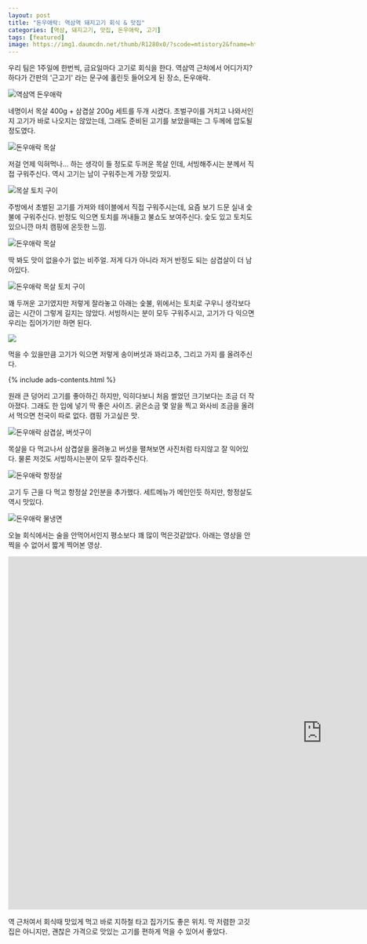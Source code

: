 ```yaml
---
layout: post
title: "돈우애락: 역삼역 돼지고기 회식 & 맛집"
categories: [역삼, 돼지고기, 맛집, 돈우애락, 고기]
tags: [featured]
image: https://img1.daumcdn.net/thumb/R1280x0/?scode=mtistory2&fname=https%3A%2F%2Fblog.kakaocdn.net%2Fdn%2Fb0wSA2%2FbtrgBC35Ptw%2FUEbpln3QUJoyLynrIZJZ90%2Fimg.png
---
```


우리 팀은 1주일에 한번씩, 금요일마다 고기로 회식을 한다. 역삼역 근처에서 어디가지? 하다가 간판의 '근고기' 라는 문구에 홀린듯 들어오게 된 장소, 돈우애락.

![역삼역 돈우애락](https://blog.kakaocdn.net/dn/dC77uI/btrgBJoELBr/hCfhmsr9Hnm3L67zwuFtgK/img.jpg)

네명이서 목살 400g + 삼겹살 200g 세트를 두개 시켰다. 초벌구이를 거치고 나와서인지 고기가 바로 나오지는 않았는데, 그래도 준비된 고기를 보았을때는 그 두께에 압도될 정도였다.

​![돈우애락 목살](https://blog.kakaocdn.net/dn/m6GyH/btrgB4F7eCO/HkOcrgomKjIy6uyzA8kKf1/img.png)

저걸 언제 익혀먹나... 하는 생각이 들 정도로 두꺼운 목살 인데, 서빙해주시는 분께서 직접 구워주신다. 역시 고기는 남이 구워주는게 가장 맛있지.

![목살 토치 구이](https://blog.kakaocdn.net/dn/c2l1kQ/btrgAURHbpy/v0pstCVtDbd9VwQkjwvrr0/img.png)

주방에서 초벌된 고기를 가져와 테이블에서 직접 구워주시는데, 요즘 보기 드문 실내 숯불에 구워주신다. 반정도 익으면 토치를 꺼내들고 불쇼도 보여주신다. 숯도 있고 토치도 있으니깐 마치 캠핑에 온듯한 느낌.

![돈우애락 목살](https://blog.kakaocdn.net/dn/bCj2NJ/btrgC6clXEf/0bL9ggVeRdTWjxOnyhp711/img.png)

딱 봐도 맛이 없을수가 없는 비주얼. 저게 다가 아니라 저거 반정도 되는 삼겹살이 더 남아있다.

![돈우애락 목살 토치 구이](https://blog.kakaocdn.net/dn/b0wSA2/btrgBC35Ptw/UEbpln3QUJoyLynrIZJZ90/img.png)

꽤 두꺼운 고기였지만 저렇게 잘라놓고 아래는 숯불, 위에서는 토치로 구우니 생각보다 굽는 시간이 그렇게 길지는 않았다. 서빙하시는 분이 모두 구워주시고, 고기가 다 익으면 우리는 집어가기만 하면 된다.

![](https://blog.kakaocdn.net/dn/bcNAo2/btrgzJQXgv8/yksWCiAlQEzlkklfgG900K/img.png)

먹을 수 있을만큼 고기가 익으면 저렇게 송이버섯과 꽈리고추, 그리고 가지 를 올려주신다.

{% include ads-contents.html %}

원래 큰 덩어리 고기를 좋아하긴 하지만, 익히다보니 처음 썰었던 크기보다는 조금 더 작아졌다. 그래도 한 입에 넣기 딱 좋은 사이즈. 굵은소금 몇 알을 찍고 와사비 조금을 올려서 먹으면 천국이 따로 없다. 캠핑 가고싶은 맛.

![돈우애락 삼겹살, 버섯구이](https://blog.kakaocdn.net/dn/buLWWJ/btrgB3Ank1N/O4s49LkDkXIk2uGbzGUW60/img.png)

목살을 다 먹고나서 삼겹살을 올려놓고 버섯을 펼쳐보면 사진처럼 타지않고 잘 익어있다. 물론 저것도 서빙하시는분이 모두 잘라주신다.

![돈우애락 항정살](https://blog.kakaocdn.net/dn/bR4F4I/btrgB3mSFya/Zdkqbf6XPbW6GfUhDhQos0/img.png)

고기 두 근을 다 먹고 항정살 2인분을 추가했다. 세트메뉴가 메인인듯 하지만, 항정살도 역시 맛있다.

​![돈우애락 물냉면](https://blog.kakaocdn.net/dn/mfMQ7/btrgAWhFztB/3dvjZEXNfGLDQ152l1G4Q1/img.png)

오늘 회식에서는 술을 안먹어서인지 평소보다 꽤 많이 먹은것같았다. 아래는 영상을 안찍을 수 없어서 짧게 찍어본 영상.

<iframe width="1280" height="720" src="https://serviceapi.nmv.naver.com/flash/convertIframeTag.nhn?vid=2EB8451EF104460F7ED6D3B32D2F617EC61B&outKey=V1210c9ef4bcfaac1301b977d5a4b782b3374d61c7ea2961125f4977d5a4b782b3374" frameborder="no" scrolling="no" title="NaverVideo" allow="autoplay; gyroscope; accelerometer; encrypted-media" allowfullscreen></iframe>

역 근처여서 회식때 맛있게 먹고 바로 지하철 타고 집가기도 좋은 위치. 막 저렴한 고깃집은 아니지만, 괜찮은 가격으로 맛있는 고기를 편하게 먹을 수 있어서 좋았다.
